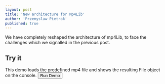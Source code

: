 ```yaml
---
layout: post
title: 'New architecture for Mp4Lib'
author: 'Przemyslaw Pietrak'
published: true
---
```


We have completely reshaped the architecture of mp4Lib, to face the challenges which we signalled in the previous post.

<!--more-->

<script type="text/javascript" src="/javascripts/mp4lib.js"></script>
<script type="text/javascript" src="/javascripts/mp4lib-fieldProcessors.js"></script>
<script type="text/javascript" src="/javascripts/mp4lib-fields.js"></script>
<script type="text/javascript" src="/javascripts/mp4lib-helpers.js"></script>
<script type="text/javascript" src="/javascripts/mp4lib-boxes.js"></script>
<script type="text/javascript" src="/javascripts/SmoothPlayer.js"></script>
<script src="//ajax.googleapis.com/ajax/libs/jquery/1.9.1/jquery.min.js" ></script>


<h2>Try it</h2>

This demo loads the predefined mp4 file and shows the resulting File object on the console.
<input type="button" onclick="runDemo2('/images/video-dash-01.mp4');" value="Run Demo"/>



<script>
/*
var movie = new SmMediaObject();

function movieLoadFail( error )
{
    alert( error );
}


function movieLoaded()
{
    console.log("Movie loaded!");
}



function runDemo()
{    
	//var video = document.querySelector('video');    
    movie.onload = movieLoaded;
    movie.onerror = movieLoadFail;
    console.log("Calling movie.open");
    //url = "http://cdn-ott.rd.tp.pl/TVE/Smooth/pr_ottRE9jozxq/pr_ott.ism/manifest";  
    movie.open('/images/manifest.xml');
}*/

function GET(url, callback) {
  var xhr = new XMLHttpRequest();
  xhr.open('GET', url, true);
  xhr.responseType = 'arraybuffer';
  xhr.send();

  xhr.onload = function(e) {
    if (xhr.status != 200) {
      alert("Unexpected status code " + xhr.status + " for " + url);
      return false;
    }
    callback(new Uint8Array(xhr.response));
  };
}


function displayBoxHierarchy(box,prefix)
{
     console.log(prefix+box.boxtype)
     if (box.boxes !== undefined)
         for (var i=0;i<box.boxes.length;i++)
          displayBoxHierarchy(box.boxes[i],"    "+prefix)
}

function runDemo2(url)
{
    GET(url, function(uInt8Array) {
		u = uInt8Array;		
        f = new File();
        p = new DeserializationBoxFieldsProcessor(f,u,0,u.length);
	    f._processFields(p);
        console.log('loaded');
        console.log(f);        
        //alert('Please observe the result at the console');
        displayBoxHierarchy(f,"")
	  });

}


</script>



